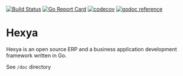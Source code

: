 [![Build Status](https://travis-ci.org/hexya-erp/hexya.svg?branch=master)](https://travis-ci.org/hexya-erp/hexya)
[![Go Report Card](https://goreportcard.com/badge/hexya-erp/hexya)](https://goreportcard.com/report/hexya-erp/hexya)
[![codecov](https://codecov.io/gh/hexya-erp/hexya/branch/master/graph/badge.svg)](https://codecov.io/gh/hexya-erp/hexya)
[![godoc reference](https://godoc.org/github.com/hexya-erp/hexya?status.png)](https://godoc.org/github.com/hexya-erp/hexya)

Hexya
===
Hexya is an open source ERP and a business application development framework
written in Go.

See `/doc` directory
